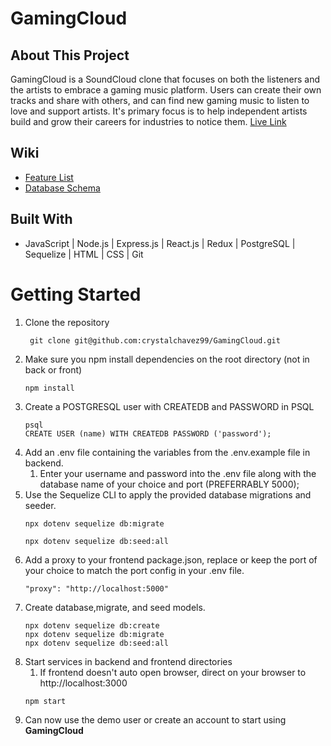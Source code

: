 # GamingCloud
## About This Project
GamingCloud is a SoundCloud clone that focuses on both the listeners and the artists to embrace a gaming music platform. Users can create their own tracks and share with others, and can find new gaming music to listen to love and support artists. It's primary focus is to help independent artists build and grow their careers for industries to notice them.
[Live Link](https://gamingcloud.herokuapp.com/)
## Wiki
* [Feature List](https://github.com/crystalchavez99/GamingCloud/wiki/Feature-List)
* [Database Schema](https://github.com/crystalchavez99/GamingCloud/wiki/Database-Schema)
## Built With
* JavaScript | Node.js | Express.js | React.js | Redux | PostgreSQL | Sequelize | HTML | CSS | Git
# Getting Started
1. Clone the repository
    ```
     git clone git@github.com:crystalchavez99/GamingCloud.git
     ```
2. Make sure you npm install dependencies on the root directory (not in back or front)
    ```
    npm install
    ```
3. Create a POSTGRESQL user with CREATEDB and PASSWORD in PSQL
   ```
   psql
   CREATE USER (name) WITH CREATEDB PASSWORD ('password');
   ```
4. Add an .env file containing the variables from the .env.example file in backend.
   1. Enter your username and password into the .env file along with the database name of your choice and port (PREFERRABLY 5000);
5. Use the Sequelize CLI to apply the provided database migrations and seeder.
   ```
   npx dotenv sequelize db:migrate
   ```
   ```
   npx dotenv sequelize db:seed:all
   ```
6. Add a proxy to your frontend package.json, replace or keep the port of your choice to match the port config in your .env file.
   ```
   "proxy": "http://localhost:5000"
   ```
7. Create database,migrate, and seed models.
   ```
   npx dotenv sequelize db:create
   npx dotenv sequelize db:migrate
   npx dotenv sequelize db:seed:all
   ```
8. Start services in backend and frontend directories
   1. If frontend doesn't auto open browser, direct on your browser to http://localhost:3000
   ```
   npm start
   ```
9.  Can now use the demo user or create an account to start using **GamingCloud**
